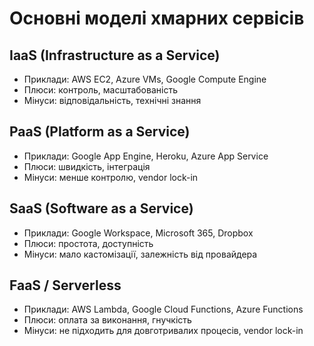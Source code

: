 # Основні моделі хмарних сервісів

## IaaS (Infrastructure as a Service)
- Приклади: AWS EC2, Azure VMs, Google Compute Engine  
- Плюси: контроль, масштабованість  
- Мінуси: відповідальність, технічні знання

## PaaS (Platform as a Service)
- Приклади: Google App Engine, Heroku, Azure App Service  
- Плюси: швидкість, інтеграція  
- Мінуси: менше контролю, vendor lock-in

## SaaS (Software as a Service)
- Приклади: Google Workspace, Microsoft 365, Dropbox  
- Плюси: простота, доступність  
- Мінуси: мало кастомізації, залежність від провайдера

## FaaS / Serverless
- Приклади: AWS Lambda, Google Cloud Functions, Azure Functions  
- Плюси: оплата за виконання, гнучкість  
- Мінуси: не підходить для довготривалих процесів, vendor lock-in
